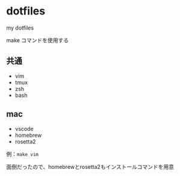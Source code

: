 # dotfiles
my dotfiles

make コマンドを使用する

## 共通
- vim
- tmux
- zsh
- bash

## mac 
- vscode
- homebrew
- rosetta2


例：`make vim`

面倒だったので、homebrewとrosetta2もインストールコマンドを用意


